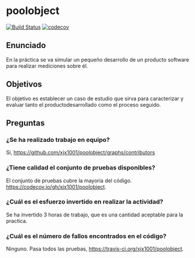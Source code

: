 poolobject
==========
[![Build Status](https://travis-ci.org/xjx1001/poolobject.svg?branch=master)](https://travis-ci.org/xjx1001/poolobject)
[![codecov](https://codecov.io/gh/xjx1001/poolobject/branch/master/graph/badge.svg)](https://codecov.io/gh/xjx1001/poolobject)

## Enunciado
En la práctica se va simular un pequeño desarrollo de un producto software para realizar mediciones sobre él. 

## Objetivos
El objetivo es establecer un caso de estudio que sirva para caracterizar y evaluar tanto el productodesarrollado como el proceso seguido.

## Preguntas
### ¿Se ha realizado trabajo en equipo?
Si, https://github.com/xjx1001/poolobject/graphs/contributors

### ¿Tiene calidad el conjunto de pruebas disponibles?
El conjunto de pruebas cubre la mayoria del código. https://codecov.io/gh/xjx1001/poolobject.

### ¿Cuál es el esfuerzo invertido en realizar la actividad?
Se ha invertido 3 horas de trabajo, que es una cantidad aceptable para la practica.

### ¿Cuál es el número de fallos encontrados en el código?
Ninguno. Pasa todos las pruebas, https://travis-ci.org/xjx1001/poolobject.
